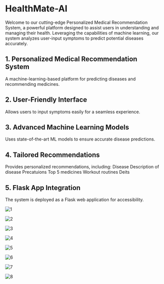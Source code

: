 # HealthMate-AI
Welcome to our cutting-edge Personalized Medical Recommendation System, a powerful platform designed to assist users in understanding and managing their health. Leveraging the capabilities of machine learning, our system analyzes user-input symptoms to predict potential diseases accurately.

## 1. Personalized Medical Recommendation System

A machine-learning-based platform for predicting diseases and recommending medicines.

## 2. User-Friendly Interface

Allows users to input symptoms easily for a seamless experience.

## 3. Advanced Machine Learning Models

Uses state-of-the-art ML models to ensure accurate disease predictions.

## 4. Tailored Recommendations

Provides personalized recommendations, including:
Disease
Description of disease
Precatuions
Top 5 medicines
Workout routines
Deits

## 5. Flask App Integration

The system is deployed as a Flask web application for accessibility.

![1](https://github.com/user-attachments/assets/9ba02a1f-916a-4eec-b2e6-5f873e6e9d95)

![2](https://github.com/user-attachments/assets/28339757-d402-4537-82c8-f539bc442b2b)

![3](https://github.com/user-attachments/assets/735d262e-bf83-4e0a-b8ff-c4a4215a5320)

![4](https://github.com/user-attachments/assets/3e102c8d-d99e-4ac2-9328-a9d33084b9ed)

![5](https://github.com/user-attachments/assets/17b7cc5e-5e4f-445b-9103-96bdd2e25349)

![6](https://github.com/user-attachments/assets/6db52dcc-517a-458c-a0fe-36a083643218)

![7](https://github.com/user-attachments/assets/7aa1f0bb-45d6-4c56-abd3-832d14d5aa31)

![8](https://github.com/user-attachments/assets/51c2fdda-5eab-460c-8819-91298f958643)









